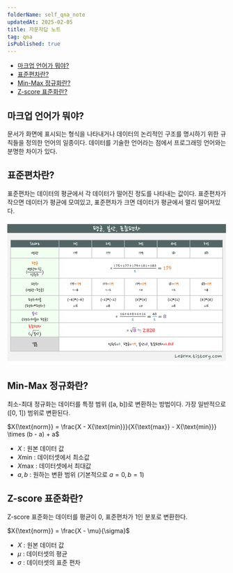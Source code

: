 ```yaml
---
folderName: self_qna_note
updatedAt: 2025-02-05
title: 자문자답 노트
tag: qna
isPublished: true
---
```


- [마크업 언어가 뭐야?](#마크업-언어가-뭐야)
- [표준편차란?](#표준편차란)
- [Min-Max 정규화란?](#min-max-정규화란)
- [Z-score 표준화란?](#z-score-표준화란)

## 마크업 언어가 뭐야?

문서가 화면에 표시되는 형식을 나타내거나 데이터의 논리적인 구조를 명시하기 위한 규칙들을 정의한 언어의 일종이다. 데이터를 기술한 언어라는 점에서 프로그래밍 언어와는 분명한 차이가 있다.

## 표준편차란?

표준편차는 데이터의 평균에서 각 데이터가 떨어진 정도를 나타내는 값이다. 표준편차가 작으면 데이터가 평균에 모여있고, 표준편차가 크면 데이터가 평균에서 멀리 떨어져있다.

![img](images/standard_deviation.png)

## Min-Max 정규화란?

최소-최대 정규화는 데이터를 특정 범위 \([a, b]\)로 변환하는 방법이다. 가장 일반적으로 \([0, 1]\) 범위로 변환된다.

$X{\text{norm}} = \frac{X - X{\text{min}}}{X{\text{max}} - X{\text{min}}} \times (b - a) + a$

- $X$ : 원본 데이터 값
- $X{\text{min}}$ : 데이터셋에서 최소값
- $X{\text{max}}$ : 데이터셋에서 최대값
- $a, b$ : 원하는 변환 범위 (기본적으로 $a=0, b=1$)

## Z-score 표준화란?

Z-score 표준화는 데이터를 평균이 0, 표준편차가 1인 분포로 변환한다.

$X{\text{norm}} = \frac{X - \mu}{\sigma}$

- $X$ : 원본 데이터 값
- $\mu$ : 데이터셋의 평균
- $\sigma$ : 데이터셋의 표준 편차
